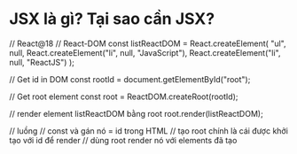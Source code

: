 # JSX là gì? Tại sao cần JSX?

// React@18
// React-DOM
const listReactDOM = React.createElement(
"ul",
null,
React.createElement("li", null, "JavaScript"),
React.createElement("li", null, "ReactJS")
);

// Get id in DOM
const rootId = document.getElementById("root");

// Get root element
const root = ReactDOM.createRoot(rootId);

// render element listReactDOM bằng root
root.render(listReactDOM);

// luồng
// const và gán nó = id trong HTML
// tạo root chính là cái được khởi tạo với id để render
// dùng root render nó với elements đã tạo
